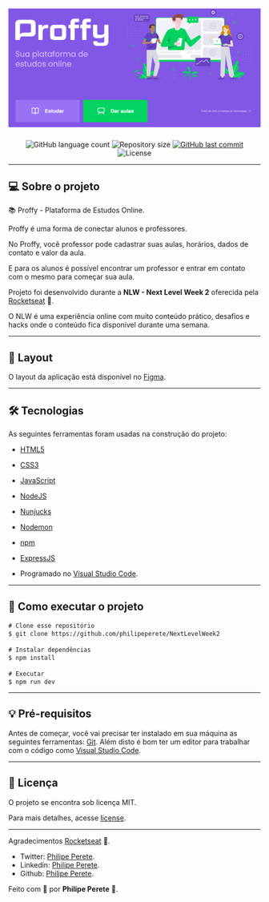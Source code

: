 <h1 align="center">
    <img alt="Next Level Week 2" title="#NextLevelWeek2" src="public/images/banner.png" />
</h1>

<p align="center">
  <img alt="GitHub language count" src="https://img.shields.io/github/languages/count/philipeperete/NextLevelWeek2?color=%2304D361">

  <img alt="Repository size" src="https://img.shields.io/github/repo-size/philipeperete/NextLevelWeek2">

  <a href="https://github.com/philipeperete/NextLevelWeek2/commits/master">
    <img alt="GitHub last commit" src="https://img.shields.io/github/last-commit/philipeperete/NextLevelWeek2">
  </a>

  <img alt="License" src="https://img.shields.io/badge/license-MIT-brightgreen">

</p>

_________

## 💻 Sobre o projeto

📚 Proffy - Plataforma de Estudos Online.

Proffy é uma forma de conectar alunos e professores.

No Proffy, você professor pode cadastrar suas aulas, horários, dados de contato e valor da aula. 

E para os alunos é possível encontrar um professor e entrar em contato com o mesmo para começar sua aula.
 

Projeto foi desenvolvido durante a **NLW - Next Level Week 2** oferecida pela [Rocketseat] 🚀.

O NLW é uma experiência online com muito conteúdo prático, desafios e hacks onde o conteúdo fica disponível durante uma semana.

_________

## 🎨 Layout

O layout da aplicação está disponível no [Figma].

_________

## 🛠 Tecnologias

As seguintes ferramentas foram usadas na construção do projeto:
 
 - [HTML5]
 - [CSS3]
 - [JavaScript]

 - [NodeJS]
 - [Nunjucks]
 - [Nodemon]
 
 - [npm]
 - [ExpressJS]

- Programado no [Visual Studio Code].

_________

## 🚀 Como executar o projeto

    # Clone esse repositório
    $ git clone https://github.com/philipeperete/NextLevelWeek2
    
    # Instalar dependências
    $ npm install  
    
    # Executar
    $ npm run dev

_________

## 💡 Pré-requisitos

Antes de começar, você vai precisar ter instalado em sua máquina as seguintes ferramentas:
[Git](https://git-scm.com).
Além disto é bom ter um editor para trabalhar com o código como [Visual Studio Code].

_________ 

## 📝 Licença

O projeto se encontra sob licença MIT.

Para mais detalhes, acesse [license](LICENSE).

_________

Agradecimentos [Rocketseat] 🚀.

* Twitter: [Philipe Perete](https://twitter.com/PhilipePerete).
* Linkedin: [Philipe Perete](https://www.linkedin.com/in/philipe-perete-b76622104/).
* Github: [Philipe Perete](https://github.com/philipeperete).

Feito com 💙 por **Philipe Perete** 👻.

[Rocketseat]: https://rocketseat.com.br
[Figma]: https://www.figma.com/file/GHGS126t7WYjnPZdRKChJF/?viewer=1&node-id= 

[HTML5]: https://developer.mozilla.org/en-US/docs/Web/Guide/HTML/HTML5
[CSS3]: https://developer.mozilla.org/en-US/docs/Archive/CSS3 
 
[JavaScript]: https://www.javascript.com/  

[ExpressJS]: https://expressjs.com/
[Nunjucks]: https://mozilla.github.io/nunjucks/templating.html
[Nodemon]: https://nodemon.io/
[NodeJS]: https://nodejs.org/
[npm]: https://www.npmjs.com/get-npm

[Visual Studio Code]: https://code.visualstudio.com/ 